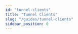 ```yaml
---
id: "tunnel-clients"
title: "Tunnel Clients"
slug: "/guides/tunnel-clients"
sidebar_position: 0
---
```

